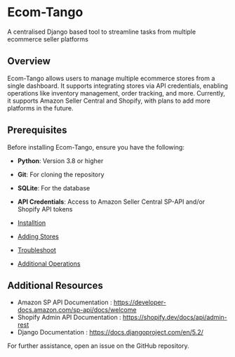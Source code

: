 # Ecom-Tango
A centralised Django based tool to streamline tasks from multiple ecommerce seller platforms

## Overview
Ecom-Tango allows users to manage multiple ecommerce stores from a single dashboard. It supports integrating stores via API credentials, enabling operations like inventory management, order tracking, and more. Currently, it supports Amazon Seller Central and Shopify, with plans to add more platforms in the future.

## Prerequisites
Before installing Ecom-Tango, ensure you have the following:

- **Python**: Version 3.8 or higher
- **Git**: For cloning the repository
- **SQLite**: For the database
- **API Credentials**: Access to Amazon Seller Central SP-API and/or Shopify API tokens


- [Installtion](docs/Installation.md)
- [Adding Stores](docs/Adding_stores.md)
- [Troubleshoot](docs/Troubleshoot.md)
- [Additional Operations](docs/additional.md)

## Additional Resources

- Amazon SP API Documentation : https://developer-docs.amazon.com/sp-api/docs/welcome
- Shopify Admin API Documentation : https://shopify.dev/docs/api/admin-rest
- Django Documentation : https://docs.djangoproject.com/en/5.2/

For further assistance, open an issue on the GitHub repository.


